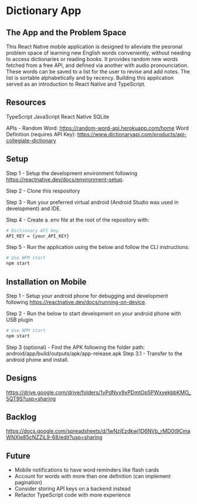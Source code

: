 # Dictionary App
## The App and the Problem Space
This React Native mobile application is designed to alleviate the pesronal problem space of learning new English words conveniently, without needing to access dictionaries or reading books. It provides random new words fetched from a free API, and defined via another with audio pronounciation. These words can be saved to a list for the user to revise and add notes. The list is sortable alphabetically and by recency. Building this application served as an introduction to React Native and TypeScript.

## Resources
TypeScript
JavaScript
React Native
SQLite

APIs -
Random Word: https://random-word-api.herokuapp.com/home
Word Definition (requires API Key): https://www.dictionaryapi.com/products/api-collegiate-dictionary

## Setup
Step 1 - 
Setup the development environment following https://reactnative.dev/docs/environment-setup.

Step 2 - 
Clone this respository

Step 3 - 
Run your preferred virtual android (Android Studio was used in development) and IDE.

Step 4 -
Create a .env file at the root of the repository with:
```bash
# Dictionary API key
API_KEY = {your_API_KEY}
```

Step 5 -
Run the application using the below and follow the CLI instructions:
```bash
# Use NPM start
npm start
```

## Installation on Mobile
Step 1 - 
Setup your android phone for debugging and development following https://reactnative.dev/docs/running-on-device.

Step 2 - 
Run the below to start development on your android phone with USB plugin
```bash
# Use NPM start
npm start
```

Step 3 (optional) - 
Find the APK following the folder path:
android/app/build/outputs/apk/app-release.apk
Step 3.1 - 
Transfer to the android phone and install.

## Designs
https://drive.google.com/drive/folders/1yPdNyy9xPDmtOp5PWxyekbbKMO_5QT9S?usp=sharing

## Backlog
https://docs.google.com/spreadsheets/d/1wNzjEzdkwj1D6NVb_rMD0t9CmaWNXIe85cNZZiL9-68/edit?usp=sharing

## Future
- Mobile notifications to have word reminders like flash cards
- Account for words with more than one definition (can implement pagination)
- Consider storing API keys on a backend instead
- Refactor TypeScript code with more experience

